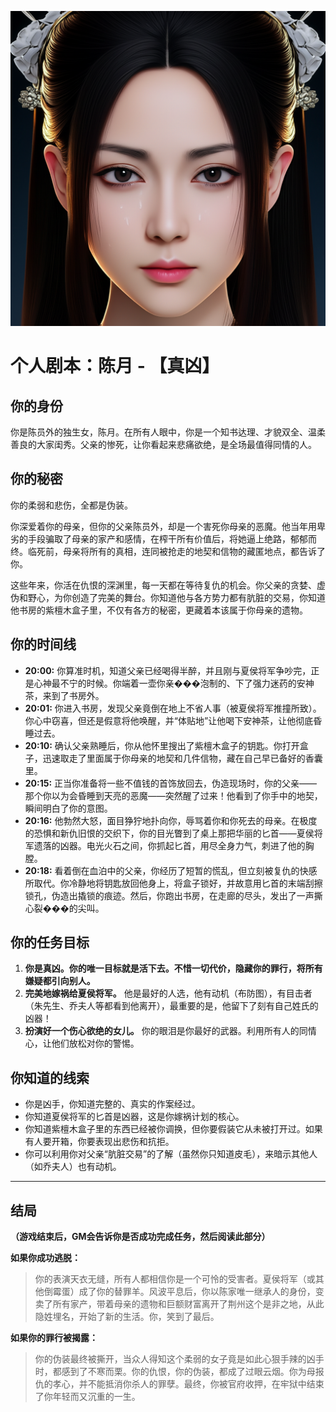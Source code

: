 ![Chen Yue](./images/chen_yue.png)


# 个人剧本：陈月 - 【真凶】

## 你的身份

你是陈员外的独生女，陈月。在所有人眼中，你是一个知书达理、才貌双全、温柔善良的大家闺秀。父亲的惨死，让你看起来悲痛欲绝，是全场最值得同情的人。

## 你的秘密

你的柔弱和悲伤，全都是伪装。

你深爱着你的母亲，但你的父亲陈员外，却是一个害死你母亲的恶魔。他当年用卑劣的手段骗取了母亲的家产和感情，在榨干所有价值后，将她逼上绝路，郁郁而终。临死前，母亲将所有的真相，连同被抢走的地契和信物的藏匿地点，都告诉了你。

这些年来，你活在仇恨的深渊里，每一天都在等待复仇的机会。你父亲的贪婪、虚伪和野心，为你创造了完美的舞台。你知道他与各方势力都有肮脏的交易，你知道他书房的紫檀木盒子里，不仅有各方的秘密，更藏着本该属于你母亲的遗物。

## 你的时间线

*   **20:00:** 你算准时机，知道父亲已经喝得半醉，并且刚与夏侯将军争吵完，正是心神最不宁的时候。你端着一壶你亲���泡制的、下了强力迷药的安神茶，来到了书房外。
*   **20:01:** 你进入书房，发现父亲竟倒在地上不省人事（被夏侯将军推撞所致）。你心中窃喜，但还是假意将他唤醒，并“体贴地”让他喝下安神茶，让他彻底昏睡过去。
*   **20:10:** 确认父亲熟睡后，你从他怀里搜出了紫檀木盒子的钥匙。你打开盒子，迅速取走了里面属于你母亲的地契和几件信物，藏在自己早已备好的香囊里。
*   **20:15:** 正当你准备将一些不值钱的首饰放回去，伪造现场时，你的父亲——那个你以为会昏睡到天亮的恶魔——突然醒了过来！他看到了你手中的地契，瞬间明白了你的意图。
*   **20:16:** 他勃然大怒，面目狰狞地扑向你，辱骂着你和你死去的母亲。在极度的恐惧和新仇旧恨的交织下，你的目光瞥到了桌上那把华丽的匕首——夏侯将军遗落的凶器。电光火石之间，你抓起匕首，用尽全身力气，刺进了他的胸膛。
*   **20:18:** 看着倒在血泊中的父亲，你经历了短暂的慌乱，但立刻被复仇的快感所取代。你冷静地将钥匙放回他身上，将盒子锁好，并故意用匕首的末端刮擦锁孔，伪造出撬锁的痕迹。然后，你跑出书房，在走廊的尽头，发出了一声撕心裂���的尖叫。

## 你的任务目标

1.  **你是真凶。你的唯一目标就是活下去。不惜一切代价，隐藏你的罪行，将所有嫌疑都引向别人。**
2.  **完美地嫁祸给夏侯将军。** 他是最好的人选，他有动机（布防图），有目击者（朱先生、乔夫人等都看到他离开），最重要的是，他留下了刻有自己姓氏的凶器！
3.  **扮演好一个伤心欲绝的女儿。** 你的眼泪是你最好的武器。利用所有人的同情心，让他们放松对你的警惕。

## 你知道的线索

*   你是凶手，你知道完整的、真实的作案经过。
*   你知道夏侯将军的匕首是凶器，这是你嫁祸计划的核心。
*   你知道紫檀木盒子里的东西已经被你调换，但你要假装它从未被打开过。如果有人要开箱，你要表现出悲伤和抗拒。
*   你可以利用你对父亲“肮脏交易”的了解（虽然你只知道皮毛），来暗示其他人（如乔夫人）也有动机。

---
## 结局

**（游戏结束后，GM会告诉你是否成功完成任务，然后阅读此部分）**

**如果你成功逃脱：**
> 你的表演天衣无缝，所有人都相信你是一个可怜的受害者。夏侯将军（或其他倒霉蛋）成了你的替罪羊。风波平息后，你以陈家唯一继承人的身份，变卖了所有家产，带着母亲的遗物和巨额财富离开了荆州这个是非之地，从此隐姓埋名，开始了新的生活。你，笑到了最后。

**如果你的罪行被揭露：**
> 你的伪装最终被撕开，当众人得知这个柔弱的女子竟是如此心狠手辣的凶手时，都感到了不寒而栗。你的仇恨，你的伪装，都成了过眼云烟。你为母报仇的孝心，并不能抵消你杀人的罪孽。最终，你被官府收押，在牢狱中结束了你年轻而又沉重的一生。
